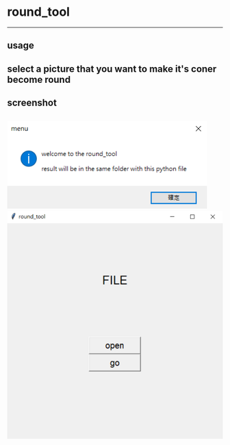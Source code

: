 # round_tool
---
## usage

select a picture that you want to make it's coner become round
---
## screenshot

![Alt text](pic/1.png)
![Alt text](pic/2.png)
---
